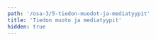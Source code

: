 ```yaml
---
path: '/osa-3/5-tiedon-muodot-ja-mediatyypit'
title: 'Tiedon muoto ja mediatyypit'
hidden: true
---
```

